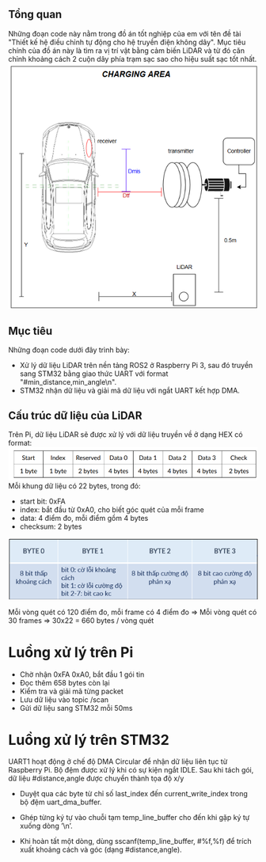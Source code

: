 ## Tổng quan
Những đoạn code này nằm trong đồ án tốt nghiệp của em với tên đề tài "Thiết kế hệ điều chỉnh tự động cho hệ truyền điện không dây". Mục tiêu chính của đồ án này là tìm ra vị trí vật bằng cảm biến LiDAR và từ đó căn chỉnh khoảng cách 2 cuộn dây phía trạm sạc sao cho hiệu suất sạc tốt nhất.
![Hệ thống trong thực tế](image.png)
## Mục tiêu
Những đoạn code dưới đây trình bày: 
- Xử lý dữ liệu LiDAR trên nền tảng ROS2 ở Raspberry Pi 3, sau đó truyền sang STM32 bằng giao thức UART với format "#min_distance,min_angle\n".
- STM32 nhận dữ liệu và giải mã dữ liệu với ngắt UART kết hợp DMA.
## Cấu trúc dữ liệu của LiDAR
Trên Pi, dữ liệu LiDAR sẽ được xử lý với dữ liệu truyền về ở dạng HEX có format:
![Dữ liệu LiDAR](image-1.png)
Mỗi khung dữ liệu có 22 bytes, trong đó:
- start bit: 0xFA
- index: bắt đầu từ 0xA0, cho biết góc quét của mỗi frame
- data: 4 điểm đo, mỗi điểm gồm 4 bytes
- checksum: 2 bytes

![Cấu trúc mỗi điểm đo](image-2.png)

Mỗi vòng quét có 120 điểm đo, mỗi frame có 4 điểm đo => Mỗi vòng quét có 30 frames => 30x22 = 660 bytes / vòng quét
# Luồng xử lý trên Pi
- Chờ nhận 0xFA 0xA0, bắt đầu 1 gói tin
- Đọc thêm 658 bytes còn lại
- Kiểm tra và giải mã từng packet
- Lưu dữ liệu vào topic /scan
- Gửi dữ liệu sang STM32 mỗi 50ms
# Luồng xử lý trên STM32
UART1 hoạt động ở chế độ DMA Circular để nhận dữ liệu liên tục từ Raspberry Pi. Bộ đệm được xử lý khi có sự kiện ngắt IDLE. Sau khi tách gói, dữ liệu #distance,angle được chuyển thành tọa độ x/y
- Duyệt qua các byte từ chỉ số last_index đến current_write_index trong bộ đệm uart_dma_buffer.
- Ghép từng ký tự vào chuỗi tạm temp_line_buffer cho đến khi gặp ký tự xuống dòng ’\n’.

- Khi hoàn tất một dòng, dùng sscanf(temp_line_buffer, #%f,%f) để trích xuất khoảng cách và góc (dạng #distance,angle).


